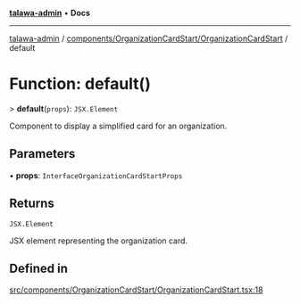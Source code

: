 [**talawa-admin**](../../../../README.md) • **Docs**

***

[talawa-admin](../../../../modules.md) / [components/OrganizationCardStart/OrganizationCardStart](../README.md) / default

# Function: default()

\> **default**(`props`): `JSX.Element`

Component to display a simplified card for an organization.

## Parameters

• **props**: `InterfaceOrganizationCardStartProps`

## Returns

`JSX.Element`

JSX element representing the organization card.

## Defined in

[src/components/OrganizationCardStart/OrganizationCardStart.tsx:18](https://github.com/PalisadoesFoundation/talawa-admin/blob/84f5af8b3720f5b290ac28bcfd7071c13e1f93aa/src/components/OrganizationCardStart/OrganizationCardStart.tsx#L18)
